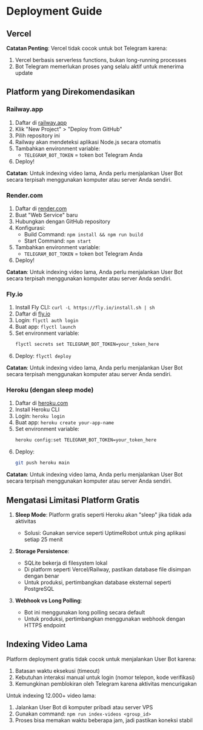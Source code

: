 # Deployment Guide

## Vercel

**Catatan Penting**: Vercel tidak cocok untuk bot Telegram karena:
1. Vercel berbasis serverless functions, bukan long-running processes
2. Bot Telegram memerlukan proses yang selalu aktif untuk menerima update

## Platform yang Direkomendasikan

### Railway.app

1. Daftar di [railway.app](https://railway.app/)
2. Klik "New Project" > "Deploy from GitHub"
3. Pilih repository ini
4. Railway akan mendeteksi aplikasi Node.js secara otomatis
5. Tambahkan environment variable:
   - `TELEGRAM_BOT_TOKEN` = token bot Telegram Anda
6. Deploy!

**Catatan**: Untuk indexing video lama, Anda perlu menjalankan User Bot secara terpisah menggunakan komputer atau server Anda sendiri.

### Render.com

1. Daftar di [render.com](https://render.com/)
2. Buat "Web Service" baru
3. Hubungkan dengan GitHub repository
4. Konfigurasi:
   - Build Command: `npm install && npm run build`
   - Start Command: `npm start`
5. Tambahkan environment variable:
   - `TELEGRAM_BOT_TOKEN` = token bot Telegram Anda
6. Deploy!

**Catatan**: Untuk indexing video lama, Anda perlu menjalankan User Bot secara terpisah menggunakan komputer atau server Anda sendiri.

### Fly.io

1. Install Fly CLI: `curl -L https://fly.io/install.sh | sh`
2. Daftar di [fly.io](https://fly.io/)
3. Login: `flyctl auth login`
4. Buat app: `flyctl launch`
5. Set environment variable:
   ```bash
   flyctl secrets set TELEGRAM_BOT_TOKEN=your_token_here
   ```
6. Deploy: `flyctl deploy`

**Catatan**: Untuk indexing video lama, Anda perlu menjalankan User Bot secara terpisah menggunakan komputer atau server Anda sendiri.

### Heroku (dengan sleep mode)

1. Daftar di [heroku.com](https://heroku.com/)
2. Install Heroku CLI
3. Login: `heroku login`
4. Buat app: `heroku create your-app-name`
5. Set environment variable:
   ```bash
   heroku config:set TELEGRAM_BOT_TOKEN=your_token_here
   ```
6. Deploy:
   ```bash
   git push heroku main
   ```

**Catatan**: Untuk indexing video lama, Anda perlu menjalankan User Bot secara terpisah menggunakan komputer atau server Anda sendiri.

## Mengatasi Limitasi Platform Gratis

1. **Sleep Mode**: Platform gratis seperti Heroku akan "sleep" jika tidak ada aktivitas
   - Solusi: Gunakan service seperti UptimeRobot untuk ping aplikasi setiap 25 menit

2. **Storage Persistence**: 
   - SQLite bekerja di filesystem lokal
   - Di platform seperti Vercel/Railway, pastikan database file disimpan dengan benar
   - Untuk produksi, pertimbangkan database eksternal seperti PostgreSQL

3. **Webhook vs Long Polling**:
   - Bot ini menggunakan long polling secara default
   - Untuk produksi, pertimbangkan menggunakan webhook dengan HTTPS endpoint

## Indexing Video Lama

Platform deployment gratis tidak cocok untuk menjalankan User Bot karena:
1. Batasan waktu eksekusi (timeout)
2. Kebutuhan interaksi manual untuk login (nomor telepon, kode verifikasi)
3. Kemungkinan pemblokiran oleh Telegram karena aktivitas mencurigakan

Untuk indexing 12.000+ video lama:
1. Jalankan User Bot di komputer pribadi atau server VPS
2. Gunakan command: `npm run index-videos <group_id>`
3. Proses bisa memakan waktu beberapa jam, jadi pastikan koneksi stabil